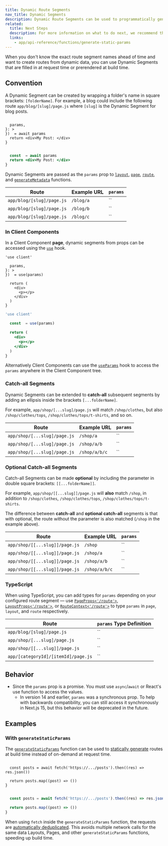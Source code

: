 ```yaml
---
title: Dynamic Route Segments
nav_title: Dynamic Segments
description: Dynamic Route Segments can be used to programmatically generate route segments from dynamic data.
related:
  title: Next Steps
  description: For more information on what to do next, we recommend the following sections
  links:
    - app/api-reference/functions/generate-static-params
---
```


When you don't know the exact route segment names ahead of time and want to create routes from dynamic data, you can use Dynamic Segments that are filled in at request time or prerendered at build time.

## Convention

A Dynamic Segment can be created by wrapping a folder's name in square brackets: `[folderName]`. For example, a blog could include the following route `app/blog/[slug]/page.js` where `[slug]` is the Dynamic Segment for blog posts.

```tsx filename="app/blog/[slug]/page.tsx" switcher

  params,
}: >
})  = await params
  return <div>My Post: </div>
}
```

```jsx filename="app/blog/[slug]/page.js" switcher

  const  = await params
  return <div>My Post: </div>
}
```

Dynamic Segments are passed as the `params` prop to [`layout`](/docs/app/api-reference/file-conventions/layout), [`page`](/docs/app/api-reference/file-conventions/page), [`route`](/docs/app/api-reference/file-conventions/route), and [`generateMetadata`](/docs/app/api-reference/functions/generate-metadata#generatemetadata-function) functions.

| Route                     | Example URL | `params` |
| ------------------------- | ----------- | -------- |
| `app/blog/[slug]/page.js` | `/blog/a`   | ``       |
| `app/blog/[slug]/page.js` | `/blog/b`   | ``       |
| `app/blog/[slug]/page.js` | `/blog/c`   | ``       |

### In Client Components

In a Client Component **page**, dynamic segments from props can be accessed using the [`use`](https://react.dev/reference/react/use) hook.

```tsx filename="app/blog/[slug]/page.tsx" switcher
'use client'

  params,
}: >
})  = use(params)

  return (
    <div>
      <p></p>
    </div>
  )
}
```

```jsx filename="app/blog/[slug]/page.js" switcher
'use client'

  const  = use(params)

  return (
    <div>
      <p></p>
    </div>
  )
}
```

Alternatively Client Components can use the [`useParams`](/docs/app/api-reference/functions/use-params) hook to access the `params` anywhere in the Client Component tree.

### Catch-all Segments

Dynamic Segments can be extended to **catch-all** subsequent segments by adding an ellipsis inside the brackets `[...folderName]`.

For example, `app/shop/[...slug]/page.js` will match `/shop/clothes`, but also `/shop/clothes/tops`, `/shop/clothes/tops/t-shirts`, and so on.

| Route                        | Example URL   | `params` |
| ---------------------------- | ------------- | -------- |
| `app/shop/[...slug]/page.js` | `/shop/a`     | ``       |
| `app/shop/[...slug]/page.js` | `/shop/a/b`   | ``       |
| `app/shop/[...slug]/page.js` | `/shop/a/b/c` | ``       |

### Optional Catch-all Segments

Catch-all Segments can be made **optional** by including the parameter in double square brackets: `[[...folderName]]`.

For example, `app/shop/[[...slug]]/page.js` will **also** match `/shop`, in addition to `/shop/clothes`, `/shop/clothes/tops`, `/shop/clothes/tops/t-shirts`.

The difference between **catch-all** and **optional catch-all** segments is that with optional, the route without the parameter is also matched (`/shop` in the example above).

| Route                          | Example URL   | `params` |
| ------------------------------ | ------------- | -------- |
| `app/shop/[[...slug]]/page.js` | `/shop`       | ``       |
| `app/shop/[[...slug]]/page.js` | `/shop/a`     | ``       |
| `app/shop/[[...slug]]/page.js` | `/shop/a/b`   | ``       |
| `app/shop/[[...slug]]/page.js` | `/shop/a/b/c` | ``       |

### TypeScript

When using TypeScript, you can add types for `params` depending on your configured route segment — use [`PageProps<'/route'>`](/docs/app/api-reference/file-conventions/page#page-props-helper), [`LayoutProps<'/route'>`](/docs/app/api-reference/file-conventions/layout#layout-props-helper), or [`RouteContext<'/route'>`](/docs/app/api-reference/file-conventions/route#route-context-helper) to type `params` in `page`, `layout`, and `route` respectively.

| Route                               | `params` Type Definition |
| ----------------------------------- | ------------------------ |
| `app/blog/[slug]/page.js`           | ``                       |
| `app/shop/[...slug]/page.js`        | ``                       |
| `app/shop/[[...slug]]/page.js`      | ``                       |
| `app/[categoryId]/[itemId]/page.js` | ``                       |

## Behavior

- Since the `params` prop is a promise. You must use `async`/`await` or React's use function to access the values.
  - In version 14 and earlier, `params` was a synchronous prop. To help with backwards compatibility, you can still access it synchronously in Next.js 15, but this behavior will be deprecated in the future.

## Examples

### With `generateStaticParams`

The [`generateStaticParams`](/docs/app/api-reference/functions/generate-static-params) function can be used to [statically generate](/docs/app/getting-started/partial-prerendering#static-rendering) routes at build time instead of on-demand at request time.

```tsx filename="app/blog/[slug]/page.tsx" switcher

  const posts = await fetch('https://.../posts').then((res) => res.json())

  return posts.map((post) => ())
}
```

```jsx filename="app/blog/[slug]/page.js" switcher

  const posts = await fetch('https://.../posts').then((res) => res.json())

  return posts.map((post) => ())
}
```

When using `fetch` inside the `generateStaticParams` function, the requests are [automatically deduplicated](/docs/app/guides/caching#request-memoization). This avoids multiple network calls for the same data Layouts, Pages, and other `generateStaticParams` functions, speeding up build time.
